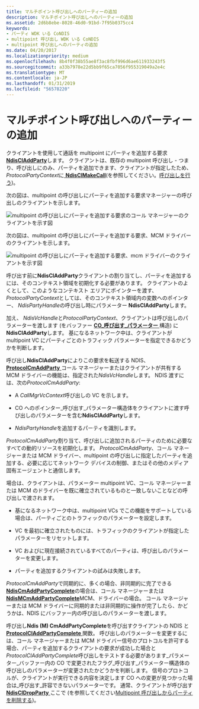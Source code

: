 ```yaml
---
title: マルチポイント呼び出しへのパーティーの追加
description: マルチポイント呼び出しへのパーティーの追加
ms.assetid: 2d6b8ebe-8028-46d0-91bd-7f95b0375cc4
keywords:
- パーティ WDK いる CoNDIS
- multipoint 呼び出し WDK いる CoNDIS
- multipoint 呼び出しへのパーティの追加
ms.date: 04/20/2017
ms.localizationpriority: medium
ms.openlocfilehash: 8b4f0f38b55ae8f3ac8fbf996d6ae611933243f5
ms.sourcegitcommit: a33b7978e22d5bb9f65ca7056f955319049a2e4c
ms.translationtype: MT
ms.contentlocale: ja-JP
ms.lasthandoff: 01/31/2019
ms.locfileid: "56578220"
---
```

# <a name="adding-a-party-to-a-multipoint-call"></a>マルチポイント呼び出しへのパーティーの追加





クライアントを使用して通話を multipoint にパーティを追加する要求[ **NdisClAddParty**](https://msdn.microsoft.com/library/windows/hardware/ff561625)します。 クライアントは、既存の multipoint 呼び出し - つまり、呼び出しにのみ、パーティを追加できます、クライアントが指定したため、 *ProtocolPartyContext*に[ **NdisClMakeCall**](https://msdn.microsoft.com/library/windows/hardware/ff561635)(を参照してください。[呼び出しを行う](making-a-call.md))。

次の図は、multipoint の呼び出しにパーティを追加する要求マネージャーの呼び出しのクライアントを示します。

![multipoint の呼び出しにパーティを追加する要求のコール マネージャーのクライアントを示す図](images/cm-17.png)

次の図は、multipoint の呼び出しにパーティを追加する要求、MCM ドライバーのクライアントを示します。

![multipoint の呼び出しにパーティを追加する要求、mcm ドライバーのクライアントを示す図](images/fig1-17.png)

呼び出す前に**NdisClAddParty**クライアントの割り当てし、パーティを追加するには、そのコンテキスト領域を初期化する必要があります。 クライアントのよくとして、このようなコンテキスト エリアにポインターを渡す、 *ProtocolPartyContext*としては、そのコンテキスト領域内の変数へのポインター、 *NdisPartyHandle*の呼び出し時にパラメーター **NdisClAddParty**します。

加え、 *NdisVcHandle*と*ProtocolPartyContext*、クライアントは呼び出しのパラメーターを渡します (をバッファー [ **CO\_呼び出す\_パラメーター** ](https://msdn.microsoft.com/library/windows/hardware/ff545384)構造) に**NdisClAddParty**します。 基になるネットワーク中は、クライアントが multipoint VC にパーティごとのトラフィック パラメーターを指定できるかどうかを判断します。

呼び出し**NdisClAddParty**によりこの要求を転送する NDIS、 [ **ProtocolCmAddParty** ](https://msdn.microsoft.com/library/windows/hardware/ff570239)コール マネージャーまたはクライアントが共有する MCM ドライバーの機能は、指定された*NdisVcHandle*します。 NDIS 渡すには、次の*ProtocolCmAddParty*:

-   A *CallMgrVcContext*呼び出しの VC を示します。

-   CO へのポインター\_呼び出す\_パラメーター構造体をクライアントに渡す呼び出しのパラメーターを含む**NdisClAddParty**します。

-   *NdisPartyHandle*を追加するパーティを識別します。

*ProtocolCmAddParty*割り当て、呼び出しに追加されるパーティのために必要なすべての動的リソースを初期化します。 *ProtocolCmAddParty*、コール マネージャーまたは MCM ドライバー、multipoint の呼び出しに指定したパーティを追加する、必要に応じてネットワーク デバイスの制御、またはその他のメディア固有エージェントと通信します。

場合は、クライアントは、パラメーター multipoint VC、コール マネージャーまたは MCM のドライバーを既に確立されているものと一致しないことなどの呼び出しで渡されます。

-   基になるネットワーク中は、multipoint VCs でこの機能をサポートしている場合は、パーティごとのトラフィックのパラメーターを設定します。

-   VC を最初に確立されたものには、トラフィックのクライアントが指定したパラメーターをリセットします。

-   VC およびに現在接続されているすべてのパーティは、呼び出しのパラメーターを変更します。

-   パーティを追加するクライアントの試みは失敗します。

*ProtocolCmAddParty*で同期的に、多くの場合、非同期的に完了できる[ **NdisCmAddPartyComplete**](https://msdn.microsoft.com/library/windows/hardware/ff561651)の場合は、コール マネージャーまたは[ **NdisMCmAddPartyComplete**](https://msdn.microsoft.com/library/windows/hardware/ff562798)MCM、ドライバーの場合。 コール マネージャーまたは MCM ドライバーに同期的または非同期的に操作が完了したら、かどうかは、NDIS にバッファー内の呼び出しのパラメーターを渡します。

呼び出し**Ndis (M) CmAddPartyComplete**を呼び出すクライアントの NDIS と[ **ProtocolClAddPartyComplete** ](https://msdn.microsoft.com/library/windows/hardware/ff570221)関数。 呼び出しのパラメーターを変更するには、コール マネージャーまたは MCM ドライバー信号のプロトコルを許可する場合、パーティを追加するクライアントの要求が成功した場合と*ProtocolClAddPartyComplete*呼び出しをテストする必要があります\_パラメーター\_バッファー内の CO で変更されたフラグ\_呼び出す\_パラメーター構造体の呼び出しのパラメーターが変更されたかどうかを判断します。 信号のプロトコルが、クライアントが実行できる内容を決定します CO への変更が見つかった場合は\_呼び出す\_許容できないパラメーターです。 通常、クライアントが呼び出す[ **NdisClDropParty** ](https://msdn.microsoft.com/library/windows/hardware/ff561629)ここで (を参照してください[Multipoint 呼び出しからパーティを削除する](dropping-a-party-from-a-multipoint-call.md))。

 

 





